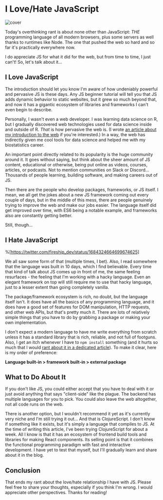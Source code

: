 # I Love/Hate JavaScript

![cover](https://cdn.hashnode.com/res/hashnode/image/upload/v1690546152695/cfb3a1f2-c1eb-472b-b246-ee7d89dc5d24.avif?w=1600&h=840&fit=crop&crop=entropy&auto=compress,format&format=webp)

Today's overthinking rant is about none other than JavaScript: *THE* programming language of all modern browsers, plus some servers as well thanks to runtimes like Node. The one that pushed the web so hard and so far it's practically everywhere now.

I do appreciate JS for what it did for the web, but from time to time, I just can't! So, let's talk about it...

## I Love JavaScript

The introduction should let you know I'm aware of how undeniably powerful and pervasive JS is these days. Any JS beginner tutorial will tell you that JS adds dynamic behavior to static websites, but it grew so much beyond that, and now it has a gigantic ecosystem of libraries and frameworks I can't even begin to describe.

Personally, I wasn't even a web developer. I was learning data science on R, but I gradually discovered web technologies used for data science inside and outside of R. *That* is how pervasive the web is. (I wrote [an article about my introduction to the web](https://wipdev.netlify.app/posts/what-got-me-here) if you're interested.) In a way, the web has indirectly given me cool tools for data science and helped me with my biostatistics career.

An important point directly related to its popularity is the huge community around it. It goes without saying, but think about the sheer amount of JS content, educational or otherwise, being put online as videos, courses, articles, or podcasts. Not to mention communities on Slack or Discord... Thousands of people learning, building software, and making careers out of JS.

Then there are the people who develop packages, frameworks, or JS itself. I mean, we all get the jokes about a new JS framework coming out every couple of days, but in the middle of this mess, there are people genuinely trying to improve the web and make our jobs easier. The language itself did get improved over time, with ES6 being a notable example, and frameworks also are constantly getting better.

Still, though...

## I Hate JavaScript

%[https://twitter.com/fireship_dev/status/1684324664699674625] 

We all saw some form of that (multiple times, I bet). Also, I read somewhere that the language was built in 10 days, which I find believable. Every time that kind of talk about JS comes up in front of me, the same feeling resurfaces - the feeling that I'm working with a hacky language. Even an elegant framework on top will still require me to use that hacky language, just to a lesser extent than going completely vanilla.

The package/framework ecosystem is rich, no doubt, but the language itself isn't. It does have all the basics of any programming language, and it does have a good set of features for DOM manipulation, HTTP requests, and other web APIs, but that's pretty much it. There are lots of relatively simple things that you have to do by grabbing a package or making your own implementation.

I don't expect a modern language to have me write everything from scratch unless it has a standard library that is rich, reliable, and not full of footguns. Also, I get an itch whenever I have to `npm install` something (and it hurts so much that I would [rant about it in a dedicated article](https://wipdev.netlify.app/posts/dependencyphobia)). To make it clear, here is my order of preference:

**Language built-in &gt; framework built-in &gt; external package**

## What to Do About It

If you don't like JS, you could either accept that you have to deal with it or just avoid anything that says "client-side" like the plague. The backend has multiple languages for you to pick. You could also leave the web altogether, not all code runs on the web.

There is another option, but I wouldn't recommend it yet as it's currently very niche and I'm still trying it out... And that is ClojureScript. I don't know if something like it exists, but it's simply a language that compiles to JS. At the time of writing this article, I've been trying ClojureScript for about a week. All I know is that it has an ecosystem of frontend build tools and libraries for making React components. Its selling point is that it combines the functional programming paradigm with fast and interactive development. I have yet to test that myself, but I'll gradually learn and share about it in the blog.

## Conclusion

That ends my rant about the love/hate relationship I have with JS. Please feel free to share your thoughts, especially if you think I'm wrong. I would appreciate other perspectives. Thanks for reading!
